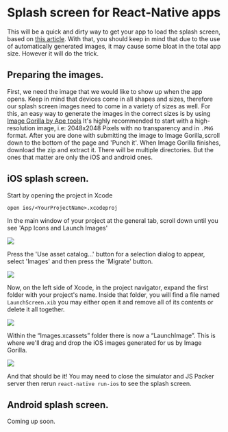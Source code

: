 # Splash screen for React-Native apps

This will be a quick and dirty way to get your app to load the splash screen, based on [this article](https://medium.com/handlebar-labs/how-to-add-a-splash-screen-to-a-react-native-app-ios-and-android-30a3cec835ae).
With that, you should keep in mind that due to the use of automatically generated
images, it may cause some bloat in the total app size. However it will do the trick.

## Preparing the images.

First, we need the image that we would like to show up when the app opens.
Keep in mind that devices come in all shapes and sizes, therefore our splash
screen images need to come in a variety of sizes as well.
For this, an easy way to generate the images in the correct sizes is by using [Image Gorilla by Ape tools](http://apetools.webprofusion.com/tools/imagegorilla)
It's highly recommended to start with a high-resolution image, i.e: 2048x2048 Pixels with no transparency  and in `.PNG` format.
After you are done with submitting the image to Image Gorilla, scroll down to the bottom of the page and 'Punch it'.
When Image Gorilla finishes, download the zip and extract it. There will be multiple directories.
But the ones that matter are only the iOS and android ones.

## iOS splash screen.

Start by opening the project in Xcode
```
open ios/<YourProjectName>.xcodeproj
```

In the main window of your project at the general tab, scroll down until you see 'App Icons and Launch Images'

<img src="https://i.gyazo.com/d9e57517c590241512fc98e2de144988.gif" />

Press the 'Use asset catalog...' button for a selection dialog to appear, select 'Images' and then press the 'Migrate' button.

<img src="https://i.gyazo.com/d2e3245700e33db07b1b94a8431e4c88.gif" />

Now, on the left side of Xcode, in the project navigator, expand the first folder with your project's name.
Inside that folder, you will find a file named `LaunchScreen.xib` you may either open it and remove all of its contents or
delete it all together.

<img src="https://i.gyazo.com/6479323259d7b18faf1b17c54cc67701.gif" />

Within the “Images.xcassets” folder there is now a “LaunchImage”.
This is where we'll drag and drop the iOS images generated for us by Image Gorilla.

<img src="https://i.gyazo.com/df6af5bee088e49b1ba7d3ade5ef6745.gif"/>

And that should be it! You may need to close the simulator and JS Packer server then rerun `react-native run-ios`
to see the splash screen.

## Android splash screen.

Coming up soon.
